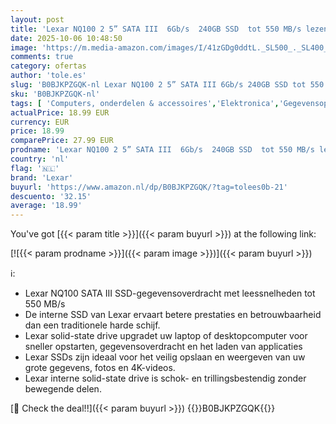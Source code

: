 ```yaml
---
layout: post
title: 'Lexar NQ100 2 5” SATA III  6Gb/s  240GB SSD  tot 550 MB/s lezen Solid State Drive  interne SSD voor laptop  desktopcomputer/pc  LNQ100X240G-RNNNG '
date: 2025-10-06 10:48:50
image: 'https://m.media-amazon.com/images/I/41zGDg0ddtL._SL500_._SL400_.jpg'
comments: true
category: ofertas
author: 'tole.es'
slug: 'B0BJKPZGQK-nl Lexar NQ100 2 5” SATA III 6Gb/s 240GB SSD tot 550 MB/s...'
sku: 'B0BJKPZGQK-nl'
tags: [ 'Computers, onderdelen & accessoires','Elektronica','Gegevensopslag','Interne SSDs','Interne dataopslag','lexar','🇳🇱', ]
actualPrice: 18.99 EUR
currency: EUR
price: 18.99
comparePrice: 27.99 EUR
prodname: 'Lexar NQ100 2 5” SATA III  6Gb/s  240GB SSD  tot 550 MB/s lezen Solid State Drive  interne SSD voor laptop  desktopcomputer/pc  LNQ100X240G-RNNNG '
country: 'nl'
flag: '🇳🇱'
brand: 'Lexar'
buyurl: 'https://www.amazon.nl/dp/B0BJKPZGQK/?tag=tolees0b-21'
descuento: '32.15'
average: '18.99'
---
```


You've got [{{< param title >}}]({{< param buyurl >}}) at the following link:

[![{{< param prodname >}}]({{< param image >}})]({{< param buyurl >}})

ℹ️:

- Lexar NQ100 SATA III SSD-gegevensoverdracht met leessnelheden tot 550 MB/s
- De interne SSD van Lexar ervaart betere prestaties en betrouwbaarheid dan een traditionele harde schijf.
- Lexar solid-state drive upgradet uw laptop of desktopcomputer voor sneller opstarten, gegevensoverdracht en het laden van applicaties
- Lexar SSDs zijn ideaal voor het veilig opslaan en weergeven van uw grote gegevens, fotos en 4K-videos.
- Lexar interne solid-state drive is schok- en trillingsbestendig zonder bewegende delen.

[🛒 Check the deal!!]({{< param buyurl >}})
{{<world>}}B0BJKPZGQK{{</world>}}
